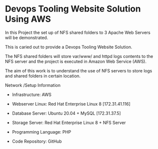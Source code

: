 
# Devops Tooling Website Solution Using AWS

In this Project the set up of NFS shared folders to 3 Apache Web Servers will be demonstrated.

This is caried out to provide a Devops Tooling Website Solution.

The NFS shared folders will store var/www/ and httpd logs contents to the NFS server and the project is executed in Amazon Web Service (AWS).

The aim of this work is to understand the use of NFS servers to store logs and shared folders in certain location.






Network /Setup Information

- Infrastructure: AWS

- Webserver Linux: Red Hat Enterprise Linux 8 [172.31.41.116]

- Database Server: Ubuntu 20.04 + MySQL [172.31.37.5]

- Storage Server: Red Hat Enterprise Linux 8 + NFS Server

- Programming Language: PHP

- Code Repository: GitHub